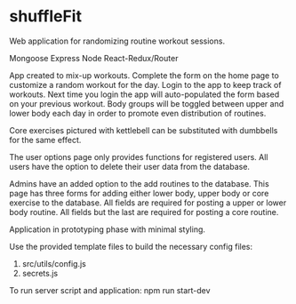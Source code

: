 # shuffleFit
Web application for randomizing routine workout sessions.

Mongoose Express Node React-Redux/Router

App created to mix-up workouts. Complete the form
on the home page to customize a random workout for
the day. Login to the app to keep track of workouts. 
Next time you login the app will auto-populated 
the form based on your previous workout. Body groups 
will be toggled between upper and lower body each 
day in order to promote even distribution of 
routines.

Core exercises pictured with kettlebell can be
substituted with dumbbells for the same effect.

The user options page only provides functions for 
registered users. All users have the option to delete 
their user data from the database.

Admins have an added option to the add routines to 
the database. This page has three forms for adding 
either lower body, upper body or core exercise to 
the database. All fields are required for posting 
a upper or lower body routine. All fields but the 
last are required for posting a core routine.

Application in prototyping phase with minimal styling.

Use the provided template files to build the necessary config files:
1. src/utils/config.js
2. secrets.js

To run server script and application:
npm run start-dev
